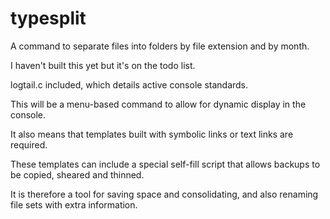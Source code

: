 # typesplit
A command to separate files into folders by file extension and by month.

I haven't built this yet but it's on the todo list.

logtail.c included, which details active console standards.

This will be a menu-based command to allow for dynamic display in the console.

It also means that templates built with symbolic links or text links are required.

These templates can include a special self-fill script that allows backups to be copied, sheared and thinned.

It is therefore a tool for saving space and consolidating, and also renaming file sets with extra information.

